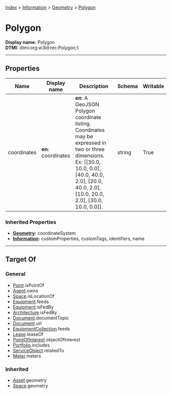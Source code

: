 [Index](../../index.md) > [Information](../Information.md) > [Geometry](Geometry.md) > [Polygon](#)
# Polygon

**Display name:** Polygon<br />
**DTMI:** dtmi:org:w3id:rec:Polygon;1

---

## Properties

|Name|Display name|Description|Schema|Writable|
|-|-|-|-|-|
|coordinates|**en**: coordinates|**en**: A GeoJSON Polygon coordinate listing. Coordinates may be expressed in two or three dimensions. Ex: [[30.0, 10.0, 0.0], [40.0, 40.0, 2.0], [20.0, 40.0, 2.0], [10.0, 20.0, 2.0], [30.0, 10.0, 0.0]].|string|True|
### Inherited Properties
* **[Geometry](Geometry.md):** coordinateSystem
* **[Information](../Information.md):** customProperties, customTags, identifiers, name

---

## Target Of
### General
* [Point](../../Point/Point.md).isPointOf
* [Agent](../../Agent/Agent.md).owns
* [Space](../../Space/Space.md).isLocationOf
* [Equipment](../../Asset/Equipment/Equipment.md).feeds
* [Equipment](../../Asset/Equipment/Equipment.md).isFedBy
* [Architecture](../../Space/Architecture/Architecture.md).isFedBy
* [Document](../Document/Document.md).documentTopic
* [Document](../Document/Document.md).url
* [EquipmentCollection](../../Collection/Equipment-.md).feeds
* [Lease](../../Event/Lease.md).leaseOf
* [PointOfInterest](../PointOfInterest.md).objectOfInterest
* [Portfolio](../../Collection/Portfolio.md).includes
* [ServiceObject](../ServiceObject/ServiceObject.md).relatedTo
* [Meter](../../Asset/Equipment/Meter/Meter.md).meters
### Inherited
* [Asset](../../Asset/Asset.md).geometry
* [Space](../../Space/Space.md).geometry

